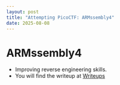 ```yaml
---
layout: post
title: "Attempting PicoCTF: ARMssembly4"
date: 2025-08-08
---
```


# ARMssembly4
- Improving reverse engineering skills.
- You will find the writeup at <a href="_writeups/">Writeups</a>